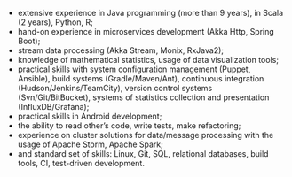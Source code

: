 * extensive experience in Java programming (more than 9 years), in Scala (2 years), Python, R;
* hand-on experience in microservices development (Akka Http, Spring Boot);
* stream data processing (Akka Stream, Monix, RxJava2);
* knowledge of mathematical statistics, usage of data visualization tools;
* practical skills with system configuration management (Puppet, Ansible), build systems (Gradle/Maven/Ant), continuous integration (Hudson/Jenkins/TeamCity), version control systems (Svn/Git/BitBucket), systems of statistics collection and presentation (InfluxDB/Grafana);
* practical skills in Android development;
* the ability to read other’s code, write tests, make refactoring;
* experience on cluster solutions for data/message processing with the usage of Apache Storm, Apache Spark;
* and standard set of skills: Linux, Git, SQL, relational databases, build tools, CI, test-driven development.